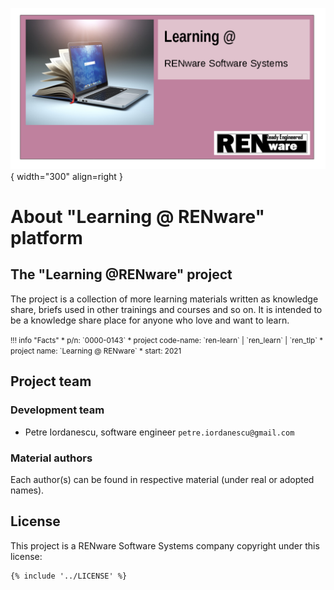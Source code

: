 
![logo_picture](pictures/REN_TLP_logo.png){ width="300" align=right }
# About "Learning @ RENware" platform



## The "Learning @RENware" project

The project is a collection of more learning materials written as knowledge share, briefs used in other trainings and courses and so on. It is intended to be a knowledge share place for anyone who love and want to learn.

<small markdown>
!!! info "Facts"
    * p/n: `0000-0143`
    * project code-name: `ren-learn` | `ren_learn` | `ren_tlp`
    * project name: `Learning @ RENware`
    * start: 2021
</small>




## Project team

### Development team

* Petre Iordanescu, software engineer `petre.iordanescu@gmail.com`

### Material authors

Each author(s) can be found in respective material (under real or adopted names).




## License

This project is a RENware Software Systems company copyright under this license:

```
{% include '../LICENSE' %}
```






